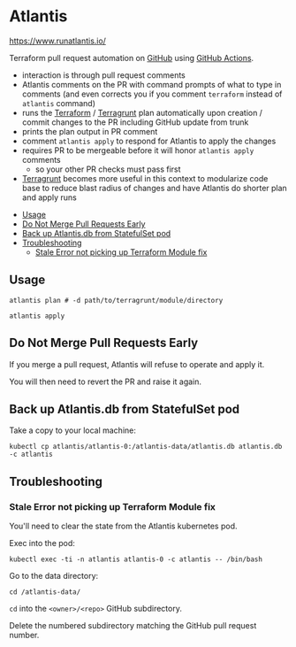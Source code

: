 # Atlantis

<https://www.runatlantis.io/>

Terraform pull request automation on [GitHub](github.md) using [GitHub Actions](github-actions.md).

- interaction is through pull request comments
- Atlantis comments on the PR with command prompts of what to type in comments
  (and even corrects you if you comment `terraform` instead of `atlantis` command)
- runs the [Terraform](terraform.md) / [Terragrunt](terragrunt.md) plan automatically upon creation / commit changes to
  the PR including GitHub update from trunk
- prints the plan output in PR comment
- comment `atlantis apply` to respond for Atlantis to apply the changes
- requires PR to be mergeable before it will honor `atlantis apply` comments
  - so your other PR checks must pass first
- [Terragrunt](terragrunt.md) becomes more useful in this context to modularize code base to reduce blast radius of
  changes and have Atlantis do shorter plan and apply runs

<!-- INDEX_START -->

- [Usage](#usage)
- [Do Not Merge Pull Requests Early](#do-not-merge-pull-requests-early)
- [Back up Atlantis.db from StatefulSet pod](#back-up-atlantisdb-from-statefulset-pod)
- [Troubleshooting](#troubleshooting)
  - [Stale Error not picking up Terraform Module fix](#stale-error-not-picking-up-terraform-module-fix)

<!-- INDEX_END -->

## Usage

```shell
atlantis plan # -d path/to/terragrunt/module/directory
```

```shell
atlantis apply
```

## Do Not Merge Pull Requests Early

If you merge a pull request, Atlantis will refuse to operate and apply it.

You will then need to revert the PR and raise it again.

## Back up Atlantis.db from StatefulSet pod

Take a copy to your local machine:

```shell
kubectl cp atlantis/atlantis-0:/atlantis-data/atlantis.db atlantis.db -c atlantis
```

## Troubleshooting

### Stale Error not picking up Terraform Module fix

You'll need to clear the state from the Atlantis kubernetes pod.

Exec into the pod:

```shell
kubectl exec -ti -n atlantis atlantis-0 -c atlantis -- /bin/bash
```

Go to the data directory:

```shell
cd /atlantis-data/
```

`cd` into the `<owner>/<repo>` GitHub subdirectory.

Delete the numbered subdirectory matching the GitHub pull request number.
